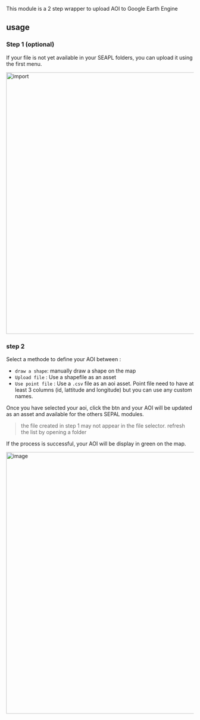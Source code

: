 This module is a 2 step wrapper to upload AOI to Google Earth Engine

## usage 

### Step 1 (optional)

If your file is not yet available in your SEAPL folders, you can upload it using the first menu. 

<img src="https://raw.githubusercontent.com/openforis/import_to_gee/master/doc/img/import.png" alt="import" width="700"/>

### step 2 

Select a methode to define your AOI between : 

- `draw a shape`: manually draw a shape on the map 
- `Upload file` : Use a shapefile as an asset
- `Use point file` : Use a `.csv` file as an aoi asset. Point file need to have at least 3 columns (id, lattitude and longitude) but you can use any custom names. 

Once you have selected your aoi, click the btn and your AOI will be updated as an asset and available for the others SEPAL modules. 

> the file created in step 1 may not appear in the file selector. refresh the list by opening a folder

If the process is successful, your AOI will be display in green on the map. 

<img src="https://raw.githubusercontent.com/openforis/import_to_gee/master/doc/img/results.png" alt="image" width="700"/>

